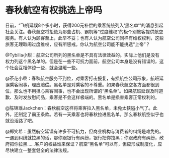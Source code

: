 # 春秋航空有权挑选上帝吗

日前，“飞机延误8个多小时，获得200元补偿的乘客统统列入‘黑名单’”的消息引起社会关注。春秋航空将拒绝为那些占机、霸机等“过度维权”的极个别旅客提供航空服务。有人认为顾客至上，此举不妥；也有人认为航空公司同样有维权权利，这些旅客无理取闹过度维权，应有所惩戒。你认为航空公司能不能挑选“上帝”？

@Tybilla小甜：航空公司所列的黑名单是不具有法律效益的。实际上他们是没有权力列这个黑名单的。但是在一些不可抗力面前，航空公司本身是没有错误的，这个社会互相体谅一些，就会温暖一些。

@茶花小乖：春秋航空服务不到位，对乘客打击报复，有损航空公司形象，航班延误乘客闹事，理应赔偿。黑名单是对乘客的不尊重。如果春秋航空各方面都很到位，那么也不用担心乘客闹事，也不会出现所谓的“黑名单”。如果航班延误及时道歉、及时发放慰问品，乘客是不会这样极端的。黑名单是损害乘客正常权利的。

@陈锦瑶Jackchen：春秋航空这样将乘客拉入黑名单，未免太狭隘小气了。此外，还制定了霸王条款。若有一天乘客也将春秋拉进黑名单，那么春秋航空似乎也就没活路了吧。

@郑笑希：虽然航空延误有许多不可抗力，但商业机构与消费者的纠纷是难免的。一遇到纠纷就拉黑的话，那你跟银行有纠纷，银行把你拉黑；你跟政府有纠纷，政府把你拉黑……客户的权益谁来保证？航空“黑名单”可以有，但应形成制度化，应尽快建立一整套健全的法律法规。